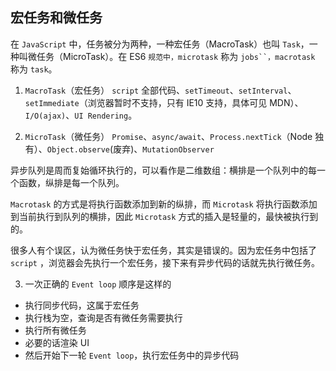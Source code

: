 ## 宏任务和微任务

在 `JavaScript` 中，任务被分为两种，一种宏任务（MacroTask）也叫 `Task`，一种叫微任务（MicroTask）。在 ES6 `规范中，microtask` 称为 `jobs``，macrotask` 称为 `task`。

1. `MacroTask`（宏任务）
   `script` 全部代码、`setTimeout`、`setInterval`、`setImmediate`（浏览器暂时不支持，只有 IE10 支持，具体可见 MDN）、`I/O(ajax)`、`UI Rendering`。

2. `MicroTask`（微任务）
   `Promise`、`async/await`、`Process.nextTick`（Node 独有）、`Object.observe`(废弃)、`MutationObserver`

异步队列是周而复始循环执行的，可以看作是二维数组：横排是一个队列中的每一个函数，纵排是每一个队列。

`Macrotask` 的方式是将执行函数添加到新的纵排，而 `Microtask` 将执行函数添加到当前执行到队列的横排，因此 `Microtask` 方式的插入是轻量的，最快被执行到的。

很多人有个误区，认为微任务快于宏任务，其实是错误的。因为宏任务中包括了 `script` ，浏览器会先执行一个宏任务，接下来有异步代码的话就先执行微任务。

3. 一次正确的 `Event loop` 顺序是这样的

- 执行同步代码，这属于宏任务
- 执行栈为空，查询是否有微任务需要执行
- 执行所有微任务
- 必要的话渲染 UI
- 然后开始下一轮 `Event loop`，执行宏任务中的异步代码
